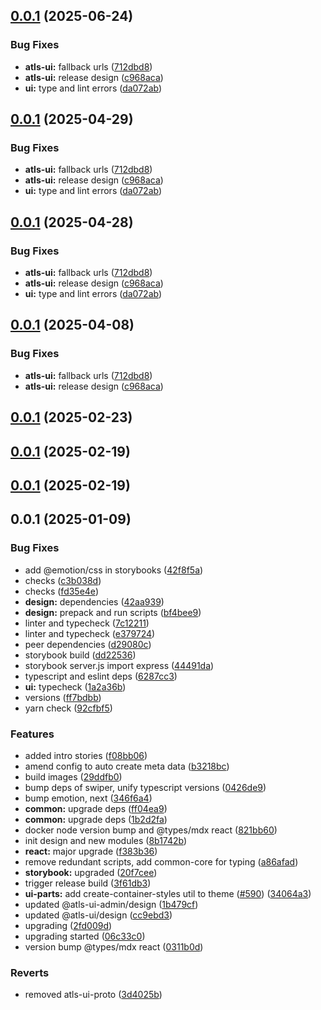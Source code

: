 

## [0.0.1](https://github.com/atls/hyperion/compare/@atls-ui/design@0.0.1...@atls-ui/design@0.0.1) (2025-06-24)


### Bug Fixes


* **atls-ui:** fallback urls ([712dbd8](https://github.com/atls/hyperion/commit/712dbd82e1a5febbe1c39c52a4a3a7bc783fda7e))
* **atls-ui:** release design ([c968aca](https://github.com/atls/hyperion/commit/c968aca1219f604ad910b6f2613dee3dbb6254c6))
* **ui:** type and lint errors ([da072ab](https://github.com/atls/hyperion/commit/da072abf91f465b4a6f0b736e2b26c78a2891d1d))





## [0.0.1](https://github.com/atls/hyperion/compare/@atls-ui/design@0.0.1...@atls-ui/design@0.0.1) (2025-04-29)


### Bug Fixes


* **atls-ui:** fallback urls ([712dbd8](https://github.com/atls/hyperion/commit/712dbd82e1a5febbe1c39c52a4a3a7bc783fda7e))
* **atls-ui:** release design ([c968aca](https://github.com/atls/hyperion/commit/c968aca1219f604ad910b6f2613dee3dbb6254c6))
* **ui:** type and lint errors ([da072ab](https://github.com/atls/hyperion/commit/da072abf91f465b4a6f0b736e2b26c78a2891d1d))





## [0.0.1](https://github.com/atls/hyperion/compare/@atls-ui/design@0.0.1...@atls-ui/design@0.0.1) (2025-04-28)


### Bug Fixes


* **atls-ui:** fallback urls ([712dbd8](https://github.com/atls/hyperion/commit/712dbd82e1a5febbe1c39c52a4a3a7bc783fda7e))
* **atls-ui:** release design ([c968aca](https://github.com/atls/hyperion/commit/c968aca1219f604ad910b6f2613dee3dbb6254c6))
* **ui:** type and lint errors ([da072ab](https://github.com/atls/hyperion/commit/da072abf91f465b4a6f0b736e2b26c78a2891d1d))





## [0.0.1](https://github.com/atls/hyperion/compare/@atls-ui/design@0.0.1...@atls-ui/design@0.0.1) (2025-04-08)


### Bug Fixes


* **atls-ui:** fallback urls ([712dbd8](https://github.com/atls/hyperion/commit/712dbd82e1a5febbe1c39c52a4a3a7bc783fda7e))
* **atls-ui:** release design ([c968aca](https://github.com/atls/hyperion/commit/c968aca1219f604ad910b6f2613dee3dbb6254c6))





## [0.0.1](https://github.com/atls/hyperion/compare/@atls-ui/design@0.0.1...@atls-ui/design@0.0.1) (2025-02-23)






## [0.0.1](https://github.com/atls/hyperion/compare/@atls-ui/design@0.0.1...@atls-ui/design@0.0.1) (2025-02-19)






## [0.0.1](https://github.com/atls/hyperion/compare/@atls-ui/design@0.0.1...@atls-ui/design@0.0.1) (2025-02-19)






## 0.0.1 (2025-01-09)


### Bug Fixes


* add @emotion/css in storybooks ([42f8f5a](https://github.com/atls/hyperion/commit/42f8f5a1ae5474203287ba6700376c669d4dd333))
* checks ([c3b038d](https://github.com/atls/hyperion/commit/c3b038da985348c16b3ef82f6486aa4884a34e2d))
* checks ([fd35e4e](https://github.com/atls/hyperion/commit/fd35e4e5ee760fed44fc51d0dfc1d3fffaa27a9c))
* **design:** dependencies ([42aa939](https://github.com/atls/hyperion/commit/42aa939cbaa6c5924181bd34e639f026320fdb4e))
* **design:** prepack and run scripts ([bf4bee9](https://github.com/atls/hyperion/commit/bf4bee912a8cbd78c0b532d9f7504a75bef2a473))
* linter and typecheck ([7c12211](https://github.com/atls/hyperion/commit/7c122114184b40e9a06e6404489b23e0ba3ee5d4))
* linter and typecheck ([e379724](https://github.com/atls/hyperion/commit/e379724b7dbf3c8cba2b0b94647239b0b37c5fb8))
* peer dependencies ([d29080c](https://github.com/atls/hyperion/commit/d29080cb0950b04e65ab7755571e350d3450b4dd))
* storybook build ([dd22536](https://github.com/atls/hyperion/commit/dd22536d1e17c56fc8a3e661f5ddc73c288ac18d))
* storybook server.js import express ([44491da](https://github.com/atls/hyperion/commit/44491da232b935a45bd3594570fe851a8e9c906d))
* typescript and eslint deps ([6287cc3](https://github.com/atls/hyperion/commit/6287cc31ba27cc3cf736c38c851021e21aec6659))
* **ui:** typecheck ([1a2a36b](https://github.com/atls/hyperion/commit/1a2a36b8baeececd0b929dcdb94da3d38ae8ad1e))
* versions ([ff7bdbb](https://github.com/atls/hyperion/commit/ff7bdbb281c9f6e732b06461a0c633c8cc010e46))
* yarn check ([92cfbf5](https://github.com/atls/hyperion/commit/92cfbf59a0ff41d018182b33e3c47d3c28e5a407))

### Features


* added intro stories ([f08bb06](https://github.com/atls/hyperion/commit/f08bb060134d8baf8a078bd40febe572a17161e2))
* amend config to auto create meta data ([b3218bc](https://github.com/atls/hyperion/commit/b3218bc9c0a016c2ac6a7108d8f91e7b0d68eee6))
* build images ([29ddfb0](https://github.com/atls/hyperion/commit/29ddfb0f3076a9494db44b491766083f4e7f3ebf))
* bump deps of swiper, unify typescript versions ([0426de9](https://github.com/atls/hyperion/commit/0426de9e4932495b3fc8c3caef4084af452a1342))
* bump emotion, next ([346f6a4](https://github.com/atls/hyperion/commit/346f6a43978912f3be4b09031933ab2a572907b2))
* **common:** upgrade deps ([ff04ea9](https://github.com/atls/hyperion/commit/ff04ea97e10efa26d27a27c37337e5afc62e47bb))
* **common:** upgrade deps ([1b2d2fa](https://github.com/atls/hyperion/commit/1b2d2fac134ec0c834b9410dcf783d2a80278691))
* docker node version bump and @types/mdx react ([821bb60](https://github.com/atls/hyperion/commit/821bb6085148c80580ee592b738461f6969b2e4b))
* init design and new modules ([8b1742b](https://github.com/atls/hyperion/commit/8b1742b9a543f2567dd1fd141d555a5c412cde52))
* **react:** major upgrade ([f383b36](https://github.com/atls/hyperion/commit/f383b36618f9daa1b137b394de7a55a03bec25b4))
* remove redundant scripts, add common-core for typing ([a86afad](https://github.com/atls/hyperion/commit/a86afada79aabd598bfbeadb0edc41578a13b327))
* **storybook:** upgraded ([20f7cee](https://github.com/atls/hyperion/commit/20f7ceeef213d67d762b33ac0fc3447ffcb8b4d6))
* trigger release build ([3f61db3](https://github.com/atls/hyperion/commit/3f61db343c09eb0621b24e15ea5f8c96ef1055b5))
* **ui-parts:** add create-container-styles util to theme ([#590](https://github.com/atls/hyperion/issues/590)) ([34064a3](https://github.com/atls/hyperion/commit/34064a384192b781fd6d667857f568d4f42228a4))
* updated @atls-ui-admin/design ([1b479cf](https://github.com/atls/hyperion/commit/1b479cfa78d73f2672d1f35a96427737cbaf5f9f))
* updated @atls-ui/design ([cc9ebd3](https://github.com/atls/hyperion/commit/cc9ebd3d48d17fc494137909fbd9b7ed5ea1f4ff))
* upgrading ([2fd009d](https://github.com/atls/hyperion/commit/2fd009d9b9fcf0440e865f48ad8571adda170de6))
* upgrading started ([06c33c0](https://github.com/atls/hyperion/commit/06c33c0ac8f7869b55d3f1e7d476edfa99279e18))
* version bump @types/mdx react ([0311b0d](https://github.com/atls/hyperion/commit/0311b0d19afd9d81adccc129ebe2abb636fd4064))

### Reverts


* removed atls-ui-proto ([3d4025b](https://github.com/atls/hyperion/commit/3d4025bd425f292fbf85e2512e47e1b147613698))


